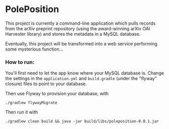 PolePosition
============

This project is currently a command-line application which pulls records from the arXiv preprint repository (using the 
award-winning arXiv OAI Harvester library) and stores the metadata in a MySQL database.

Eventually, this project will be transformed into a web service performing some mysterious function...

### How to run:

You'll first need to let the app know where your MySQL database is.  Change the settings in the `application.yml` and
`build.gradle` (under the "flyway" closure) files to point to your database.

Then use Flyway to provision your database, with

    ./gradlew flywayMigrate

Then run it with

    ./gradlew clean build && java -jar build/libs/poleposition-0.0.1.jar